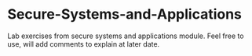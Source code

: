 # Secure-Systems-and-Applications

Lab exercises from secure systems and applications module.
Feel free to use, will add comments to explain at later date.
